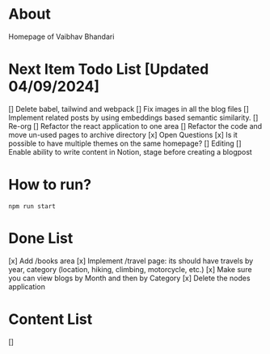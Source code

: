 # About
Homepage of Vaibhav Bhandari

# Next Item Todo List [Updated 04/09/2024]
[] Delete babel, tailwind and webpack
[] Fix images in all the blog files
[] Implement related posts by using embeddings based semantic similarity.
[] Re-org
    [] Refactor the react application to one area
    [] Refactor the code and move un-used pages to archive directory
[x] Open Questions
    [x] Is it possible to have multiple themes on the same homepage?
[] Editing
    [] Enable ability to write content in Notion, stage before creating a blogpost

# How to run?
```
npm run start
```

# Done List
[x] Add /books area
[x] Implement /travel page: its should have travels by year, category (location, hiking, climbing, motorcycle, etc.)
[x] Make sure you can view blogs by Month and then by Category
[x] Delete the nodes application

# Content List
[]
